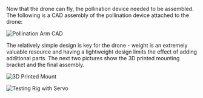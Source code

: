 Now that the drone can fly, the pollination device needed to be assembled. The following is a CAD assembly of the pollination device attached to the drone:

![Pollination Arm CAD](https://i.imgur.com/Gb31wBh.png)

The relatively simple design is key for the drone - weight is an extremely valuable resource and having a lightweight design limits the effect of adding additional parts. The next two pictures show the 3D printed mounting bracket and the final assembly.

![3D Printed Mount](https://i.imgur.com/YuNuLPF.jpg)

![Testing Rig with Servo](https://i.imgur.com/nlxLdi3.jpg)